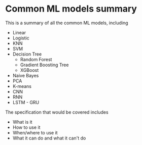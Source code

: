 # Common ML models summary

This is a summary of all the common ML models, including

* Linear
* Logistic
* KNN
* SVM
* Decision Tree
  * Random Forest
  * Gradient Boosting Tree
  * XGBoost
* Naive Bayes
* PCA
* K-means
* CNN
* RNN
* LSTM - GRU

The specification that would be covered includes 

* What is it
* How to use it
* When/where to use it
* What it can do and what it can't do

